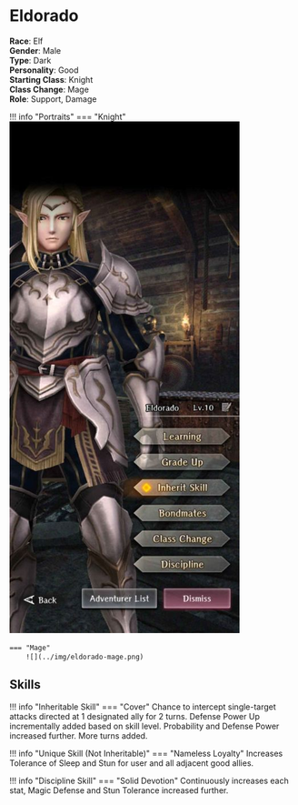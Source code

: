 # Eldorado

**Race**: Elf  
**Gender**: Male  
**Type**: Dark  
**Personality**: Good  
**Starting Class**: Knight  
**Class Change**: Mage  
**Role**: Support, Damage

!!! info "Portraits"
    === "Knight"
        ![](../img/eldorado-knight.jpg)

    === "Mage"
        ![](../img/eldorado-mage.png)

## Skills

!!! info "Inheritable Skill"
    === "Cover"
        Chance to intercept single-target attacks directed at 1 designated ally for 2 turns. Defense Power Up incrementally added based on skill level. Probability and Defense Power increased further. More turns added.

!!! info "Unique Skill (Not Inheritable)"
    === "Nameless Loyalty"
        Increases Tolerance of Sleep and Stun for user and all adjacent good allies.

!!! info "Discipline Skill"
    === "Solid Devotion"
        Continuously increases each stat, Magic Defense and Stun Tolerance increased further.